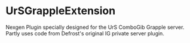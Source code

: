 # UrSGrappleExtension
Nexgen Plugin specially designed for the UrS ComboGib Grapple server. Partly uses code from Defrost's original IG private server plugin.
